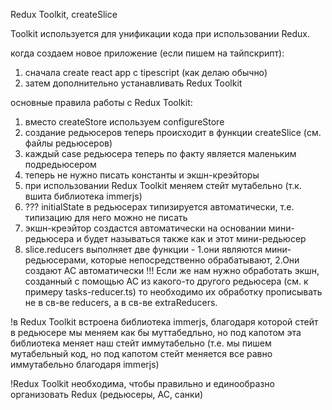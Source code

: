 Redux Toolkit, createSlice

Toolkit используется для унификации кода при использовании Redux.

когда создаем новое приложение (если пишем на тайпскрипт):

1. сначала create react app с tipescript (как делаю обычно)
2. затем дополнительно устанавливать Redux Toolkit

основные правила работы с Redux Toolkit:

1. вместо createStore используем configureStore
2. создание редьюсеров теперь происходит в функции createSlice (см. файлы редьюсеров)
3. каждый case редьюсера теперь по факту является маленьким подредьюсером
4. теперь не нужно писать константы и экшн-креэйторы
5. при использовании Redux Toolkit меняем стейт мутабельно (т.к. вшита библиотека immerjs)
6. ??? initialState в редьюсерах типизируется автоматически, т.е. типизацию для него можно не писать
7. экшн-креэйтор создастся автоматически на основании мини-редьюсера и будет называться также как и этот мини-редьюсер
8. slice.reducers выполняет две функции - 1.они являются мини-редьюсерами, которые непосредственно обрабатывают, 2.Они
   создают AC автоматически
   !!! Если же нам нужно обработать экшн, созданный с помощью AC из какого-то другого редьюсера (см. к примеру
   tasks-reducer.ts)
   то необходимо их обработку прописывать не в св-ве reducers, а в св-ве extraReducers.

!в Redux Toolkit встроена библиотека immerjs, благодаря которой стейт в редьюсере мы меняем как бы муттабедльно,
но под капотом эта библиотека меняет наш стейт иммутабельно (т.е. мы пишем мутабельный код, но под капотом
стейт меняется все равно иммутабельно благодаря immerjs)

!Redux Toolkit необходима, чтобы правильно и единообразно организовать Redux (редьюсеры, АС, санки)

